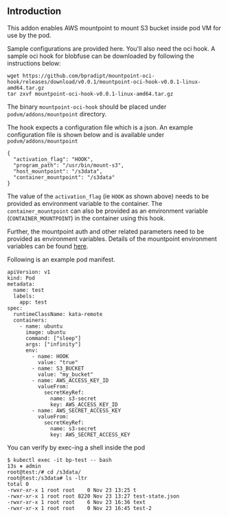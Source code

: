 ## Introduction

This addon enables AWS mountpoint to mount S3 bucket inside pod VM for use by the pod.

Sample configurations are provided here. You'll also need the oci hook.
A sample oci hook for blobfuse can be downloaded by following the instructions below:

```
wget https://github.com/bpradipt/mountpoint-oci-hook/releases/download/v0.0.1/mountpoint-oci-hook-v0.0.1-linux-amd64.tar.gz
tar zxvf mountpoint-oci-hook-v0.0.1-linux-amd64.tar.gz
```
The binary `mountpoint-oci-hook` should be placed under `podvm/addons/mountpoint` directory.

The hook expects a configuration file which is a json. An example configuration file is shown below and is 
available under `podvm/addons/mountpoint`
```
{
  "activation_flag": "HOOK",
  "program_path": "/usr/bin/mount-s3",
  "host_mountpoint": "/s3data",
  "container_mountpoint": "/s3data"
}
```

The value of the `activation_flag` (ie `HOOK` as shown above) needs to be provided as environment variable to the container.
The `container_mountpoint` can also be provided as an environment variable (`CONTAINER_MOUNTPOINT`) in the container using this hook.

Further, the mountpoint auth and other related parameters need to be provided as environment variables. 
Details of the mountpoint environment variables can be found [here](https://github.com/awslabs/mountpoint-s3#readme).

Following is an example pod manifest.
```
apiVersion: v1
kind: Pod
metadata:
  name: test
  labels:
    app: test
spec:
  runtimeClassName: kata-remote
  containers:
    - name: ubuntu
      image: ubuntu
      command: ["sleep"]
      args: ["infinity"]
      env:      
        - name: HOOK
          value: "true"
        - name: S3_BUCKET
          value: "my_bucket"
        - name: AWS_ACCESS_KEY_ID
          valueFrom:
            secretKeyRef:
              name: s3-secret
              key: AWS_ACCESS_KEY_ID
        - name: AWS_SECRET_ACCESS_KEY
          valueFrom:
            secretKeyRef:
              name: s3-secret
              key: AWS_SECRET_ACCESS_KEY

```


You can verify by exec-ing a shell inside the pod

```
$ kubectl exec -it bp-test -- bash                                                                                            13s ⎈ admin
root@test:/# cd /s3data/
root@test:/s3data# ls -ltr
total 0
-rwxr-xr-x 1 root root    0 Nov 23 13:25 t
-rwxr-xr-x 1 root root 8220 Nov 23 13:27 test-state.json
-rwxr-xr-x 1 root root    6 Nov 23 16:36 text
-rwxr-xr-x 1 root root    0 Nov 23 16:45 test-2
```
